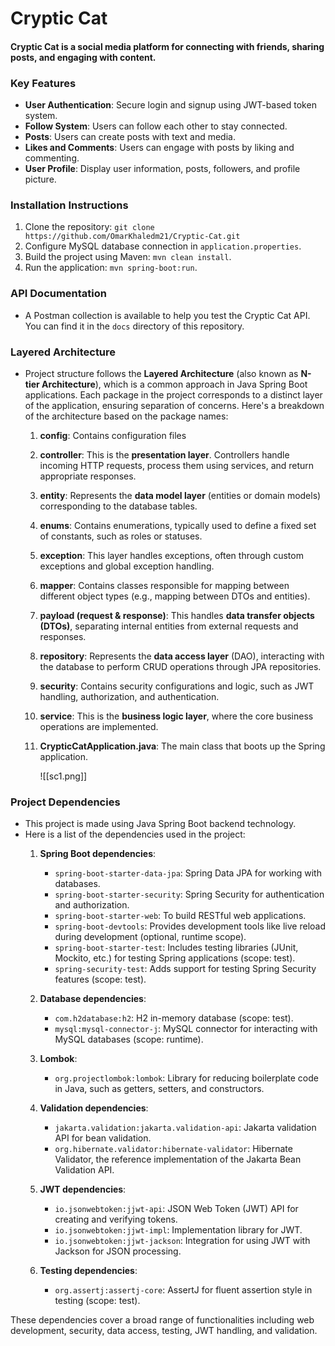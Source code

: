 # Cryptic Cat

#### Cryptic Cat is a  social media platform for connecting with friends, sharing posts, and engaging with content.

### Key Features 

- **User Authentication**: Secure login and signup using JWT-based token system. 
- **Follow System**: Users can follow each other to stay connected. 
- **Posts**: Users can create posts with text and media. 
- **Likes and Comments**: Users can engage with posts by liking and commenting. 
- **User Profile**: Display user information, posts, followers, and profile picture.

### Installation Instructions 

1. Clone the repository: `git clone https://github.com/OmarKhaledm21/Cryptic-Cat.git` 
2. Configure MySQL database connection in `application.properties`. 
3. Build the project using Maven: `mvn clean install`. 
4. Run the application: `mvn spring-boot:run`.

### API Documentation

- A Postman collection is available to help you test the Cryptic Cat API. You can find it in the `docs` directory of this repository.

### Layered Architecture

- Project structure follows the **Layered Architecture** (also known as **N-tier Architecture**), which is a common approach in Java Spring Boot applications. Each package in the project corresponds to a distinct layer of the application, ensuring separation of concerns. Here's a breakdown of the architecture based on the package names:
	1. **config**: Contains configuration files 
	    
	2. **controller**: This is the **presentation layer**. Controllers handle incoming HTTP requests, process them using services, and return appropriate responses.
	    
	3. **entity**: Represents the **data model layer** (entities or domain models) corresponding to the database tables.
	    
	4. **enums**: Contains enumerations, typically used to define a fixed set of constants, such as roles or statuses.
	    
	5. **exception**: This layer handles exceptions, often through custom exceptions and global exception handling.
	    
	6. **mapper**: Contains classes responsible for mapping between different object types (e.g., mapping between DTOs and entities).
	    
	7. **payload (request & response)**: This handles **data transfer objects (DTOs)**, separating internal entities from external requests and responses.
	    
	8. **repository**: Represents the **data access layer** (DAO), interacting with the database to perform CRUD operations through JPA repositories.
	    
	9. **security**: Contains security configurations and logic, such as JWT handling, authorization, and authentication.
	    
	10. **service**: This is the **business logic layer**, where the core business operations are implemented.
	    
	11. **CrypticCatApplication.java**: The main class that boots up the Spring application.

		![[sc1.png]]


### Project Dependencies

- This project is made using Java Spring Boot backend technology.
- Here is a list of the dependencies used in the project:
	1. **Spring Boot dependencies**:
	   - `spring-boot-starter-data-jpa`: Spring Data JPA for working with databases.
	   - `spring-boot-starter-security`: Spring Security for authentication and authorization.
	   - `spring-boot-starter-web`: To build RESTful web applications.
	   - `spring-boot-devtools`: Provides development tools like live reload during development (optional, runtime scope).
	   - `spring-boot-starter-test`: Includes testing libraries (JUnit, Mockito, etc.) for testing Spring applications (scope: test).
	   - `spring-security-test`: Adds support for testing Spring Security features (scope: test).
	
	2. **Database dependencies**:
	   - `com.h2database:h2`: H2 in-memory database (scope: test).
	   - `mysql:mysql-connector-j`: MySQL connector for interacting with MySQL databases (scope: runtime).
	
	3. **Lombok**:
	   - `org.projectlombok:lombok`: Library for reducing boilerplate code in Java, such as getters, setters, and constructors.
	
	4. **Validation dependencies**:
	   - `jakarta.validation:jakarta.validation-api`: Jakarta validation API for bean validation.
	   - `org.hibernate.validator:hibernate-validator`: Hibernate Validator, the reference implementation of the Jakarta Bean Validation API.
	
	5. **JWT dependencies**:
	   - `io.jsonwebtoken:jjwt-api`: JSON Web Token (JWT) API for creating and verifying tokens.
	   - `io.jsonwebtoken:jjwt-impl`: Implementation library for JWT.
	   - `io.jsonwebtoken:jjwt-jackson`: Integration for using JWT with Jackson for JSON processing.
	
	6. **Testing dependencies**:
	   - `org.assertj:assertj-core`: AssertJ for fluent assertion style in testing (scope: test).
	
These dependencies cover a broad range of functionalities including web development, security, data access, testing, JWT handling, and validation.
